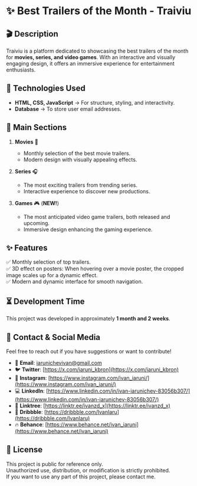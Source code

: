 # ✨ Best Trailers of the Month - Traiviu

## 🎬 Description
Traiviu is a platform dedicated to showcasing the best trailers of the month for **movies, series, and video games**. With an interactive and visually engaging design, it offers an immersive experience for entertainment enthusiasts.

## 🚀 Technologies Used
- **HTML, CSS, JavaScript** → For structure, styling, and interactivity.
- **Database** → To store user email addresses.

## 🌟 Main Sections

1. **Movies** 🎥  
   - Monthly selection of the best movie trailers.
   - Modern design with visually appealing effects.

2. **Series** 🎧  
   - The most exciting trailers from trending series.
   - Interactive experience to discover new productions.

3. **Games** 🎮 (**NEW!**)  
   - The most anticipated video game trailers, both released and upcoming.
   - Immersive design enhancing the gaming experience.

## ✨ Features
✅ Monthly selection of top trailers.  
✅ 3D effect on posters: When hovering over a movie poster, the cropped image scales up for a dynamic effect.  
✅ Modern and dynamic interface for smooth navigation.

## ⏳ Development Time
This project was developed in approximately **1 month and 2 weeks**.

## 📩 Contact & Social Media
Feel free to reach out if you have suggestions or want to contribute!

- 📧 **Email**: iarunichevivan@gmail.com
- 🐦 **Twitter**: [https://x.com/iaruni_kbron](https://x.com/iaruni_kbron)
- 📸 **Instagram**: [https://www.instagram.com/ivan_iaruni/](https://www.instagram.com/ivan_iaruni/)
- 💻 **LinkedIn**: [https://www.linkedin.com/in/ivan-iarunichev-83056b307/](https://www.linkedin.com/in/ivan-iarunichev-83056b307/)
- 🔗 **Linktree**: [https://linktr.ee/ivanzd_x](https://linktr.ee/ivanzd_x)
- 📝 **Dribbble**: [https://dribbble.com/IvanIaru](https://dribbble.com/IvanIaru)
- 🔥 **Behance**: [https://www.behance.net/ivan_iaruni](https://www.behance.net/ivan_iaruni)

## 📄 License
This project is public for reference only.  
Unauthorized use, distribution, or modification is strictly prohibited.  
If you want to use any part of this project, please contact me.
